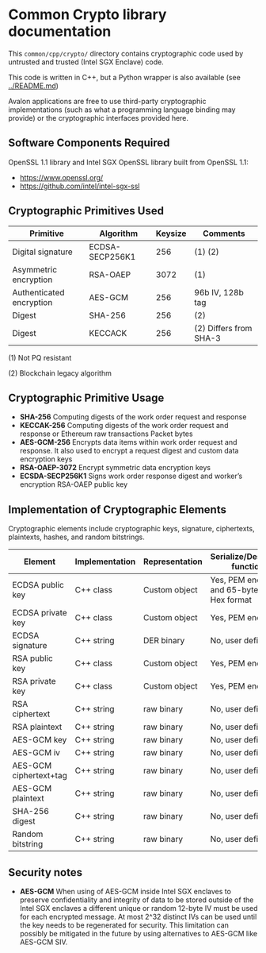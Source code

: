 <!--
Licensed under Creative Commons Attribution 4.0 International License
https://creativecommons.org/licenses/by/4.0/
-->

Common Crypto library documentation
===================================

This `common/cpp/crypto/` directory contains cryptographic code used by
untrusted and trusted (Intel SGX Enclave) code.

This code is written in C++, but a Python wrapper is also available
(see [../README.md](../README.md))

Avalon applications are free to use third-party cryptographic implementations
(such as what a programming language binding may provide)
or the cryptographic interfaces provided here.


Software Components Required
----------------------------

OpenSSL 1.1 library and Intel SGX OpenSSL library built from OpenSSL 1.1:

* https://www.openssl.org/
* https://github.com/intel/intel-sgx-ssl


Cryptographic Primitives Used
-----------------------------

| Primitive | Algorithm | Keysize | Comments |
| --------- | --------- | ------- | -------- |
| Digital signature | ECDSA-SECP256K1 | 256 | (1) (2) |
| Asymmetric encryption | RSA-OAEP | 3072 | (1) |
| Authenticated encryption | AES-GCM | 256 | 96b IV, 128b tag |
| Digest | SHA-256 | 256 | (2) |
| Digest | KECCACK | 256 | (2) Differs from SHA-3 |

(1) Not PQ resistant

(2) Blockchain legacy algorithm


Cryptographic Primitive Usage
-----------------------------

* **SHA-256** Computing digests of the work order request and response
* **KECCAK-256** Computing digests of the work order request and response or Ethereum raw transactions Packet bytes
* **AES-GCM-256** Encrypts data items within work order request and response. It also used to encrypt a request digest and custom data encryption keys
* **RSA-OAEP-3072** Encrypt symmetric data encryption keys
* **ECSDA-SECP256K1** Signs work order response digest and worker’s encryption RSA-OAEP public key


Implementation of Cryptographic Elements
----------------------------------------

Cryptographic elements include cryptographic keys, signature, ciphertexts, plaintexts, hashes, and random bitstrings.

| Element | Implementation | Representation | Serialize/Deserialize function? |
| ------- | -------------- | -------------- | ------------------------------- |
| ECDSA public key | C++ class | Custom object | Yes, PEM encoding and 65-byte Bitcoin Hex format |
| ECDSA private key      | C++ class  | Custom object | Yes, PEM encoding     |
| ECDSA signature        | C++ string | DER binary    | No, user defined      |
| RSA public key         | C++ class  | Custom object | Yes, PEM encoding     |
| RSA private key        | C++ class  | Custom object | Yes, PEM encoding     |
| RSA ciphertext         | C++ string | raw binary    | No, user defined      |
| RSA plaintext          | C++ string | raw binary    | No, user defined      |
| AES-GCM key            | C++ string | raw binary    | No, user defined      |
| AES-GCM iv             | C++ string | raw binary    | No, user defined      |
| AES-GCM ciphertext+tag | C++ string | raw binary    | No, user defined      |
| AES-GCM plaintext      | C++ string | raw binary    | No, user defined      |
| SHA-256 digest         | C++ string | raw binary    | No, user defined      |
| Random bitstring       | C++ string | raw binary    | No, user defined      |

Security notes
--------------

* **AES-GCM** When using of AES-GCM inside Intel SGX enclaves to preserve
  confidentiality and integrity of data to be stored outside of the
  Intel SGX enclaves a different unique or random 12-byte IV must be used
  for each encrypted message.
  At most 2^32 distinct IVs can be used until the key needs to be regenerated
  for security. This limitation can possibly be mitigated in the future by
  using alternatives to AES-GCM like AES-GCM SIV.
